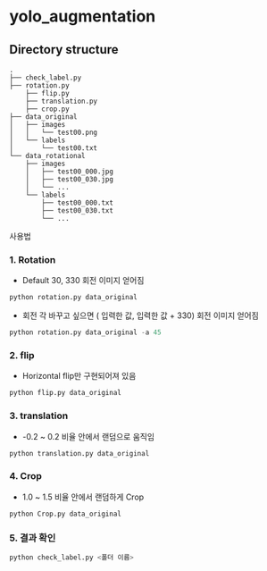 # yolo_augmentation

## Directory structure
	.
	├── check_label.py
	├── rotation.py
        ├── flip.py
        ├── translation.py
        ├── crop.py
	├── data_original
	│   ├── images
	│   │   └── test00.png
	│   └── labels
	│       └── test00.txt
	└── data_rotational
	    ├── images
	    │   ├── test00_000.jpg
	    │   ├── test00_030.jpg
	    │   └── ...
	    └── labels
	        ├── test00_000.txt
	        ├── test00_030.txt
	        └── ...


사용법


### 1. Rotation
- Default 30, 330 회전 이미지 얻어짐
```python
python rotation.py data_original
```

- 회전 각 바꾸고 싶으면 ( 입력한 값, 입력한 값 + 330) 회전 이미지 얻어짐
```python
python rotation.py data_original -a 45
```

### 2. flip
- Horizontal flip만 구현되어져 있음
```python
python flip.py data_original
```

### 3. translation
- -0.2 ~ 0.2 비율 안에서 랜덤으로 움직임
```python
python translation.py data_original
```

### 4. Crop
- 1.0 ~ 1.5 비율 안에서 랜덤하게 Crop
```python
python Crop.py data_original
```

### 5. 결과 확인
```python
python check_label.py <폴더 이름>
```
